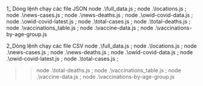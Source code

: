 1_ Dòng lệnh chạy các file 
JSON
 node .\full_data.js ; node .\locations.js ; node .\news-cases.js ; node .\news-deaths.js ; node .\owid-covid-data.js ; node .\owid-covid-latest.js ; node .\total-cases.js ; node .\total-deaths.js ; node .\vaccinations_table.js ; node .\vaccine-data.js   ; node .\vaccinations-by-age-group.js

2_Dòng lệnh chạy các file
CSV
 node .\full_data.js ; node .\locations.js ; node .\news-cases.js ; node .\news-deaths.js ; node .\owid-covid-data.js ; node .\owid-covid-latest.js ; node .\total-cases.js ;
>> node .\total-deaths.js ; node .\vaccinations_table.js ; node .\vaccine-data.js   ; node .\vaccinations-by-age-group.js


 